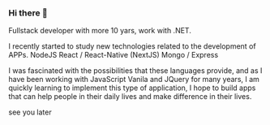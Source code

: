### Hi there 👋

Fullstack developer with more 10 yars, work with .NET.

I recently started to study new technologies related to the development of APPs.
NodeJS
React / React-Native (NextJS)
Mongo / Express

I was fascinated with the possibilities that these languages provide, and as I have been working with JavaScript Vanila and JQuery for many years, I am quickly learning to implement this type of application, I hope to build apps that can help people in their daily lives and make difference in their lives.


see you later
<!--
**jhoufc/jhoufc** is a ✨ _special_ ✨ repository because its `README.md` (this file) appears on your GitHub profile.

Here are some ideas to get you started:

- 🔭 I’m currently working on ...
- 🌱 I’m currently learning ...
- 👯 I’m looking to collaborate on ...
- 🤔 I’m looking for help with ...
- 💬 Ask me about ...
- 📫 How to reach me: ...
- 😄 Pronouns: ...
- ⚡ Fun fact: ...
-->
